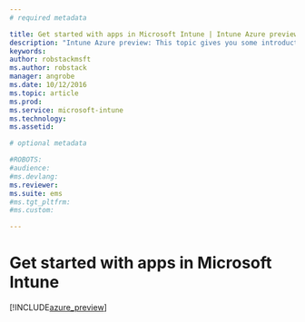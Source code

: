 ```yaml
---
# required metadata

title: Get started with apps in Microsoft Intune | Intune Azure preview | Microsoft Docs
description: "Intune Azure preview: This topic gives you some introductory information you'll need to know before you start working with apps in Intune."
keywords:
author: robstackmsftms.author: robstack
manager: angrobe
ms.date: 10/12/2016
ms.topic: article
ms.prod:
ms.service: microsoft-intune
ms.technology:
ms.assetid:

# optional metadata

#ROBOTS:
#audience:
#ms.devlang:
ms.reviewer:
ms.suite: ems
#ms.tgt_pltfrm:
#ms.custom:

---
```


# Get started with apps in Microsoft Intune


[!INCLUDE[azure_preview](../includes/azure_preview.md)]
